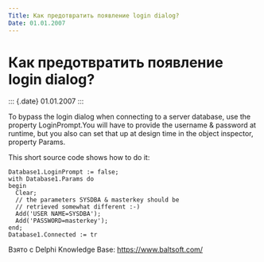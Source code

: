 ```yaml
---
Title: Как предотвратить появление login dialog?
Date: 01.01.2007
---
```



Как предотвратить появление login dialog?
=========================================

::: {.date}
01.01.2007
:::

To bypass the login dialog when connecting to a server database, use the
property LoginPrompt.You will have to provide the username & password at
runtime, but you also can set that up at design time in the object
inspector, property Params.

This short source code shows how to do it:

    Database1.LoginPrompt := false;
    with Database1.Params do
    begin
      Clear;
      // the parameters SYSDBA & masterkey should be
      // retrieved somewhat different :-)
      Add('USER NAME=SYSDBA');
      Add('PASSWORD=masterkey');
    end;
    Database1.Connected := tr

Взято с Delphi Knowledge Base: <https://www.baltsoft.com/>

